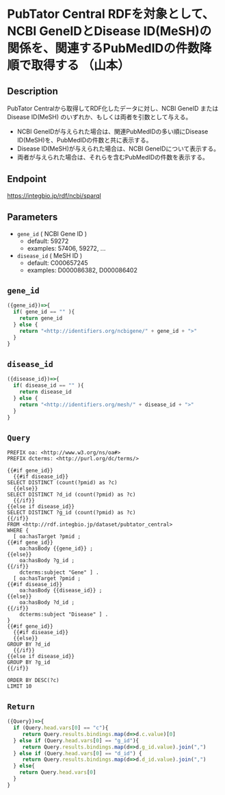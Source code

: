 # PubTator Central RDFを対象として、NCBI GeneIDとDisease ID(MeSH)の関係を、関連するPubMedIDの件数降順で取得する （山本）

## Description
PubTator Centralから取得してRDF化したデータに対し、NCBI GeneID または Disease ID(MeSH) のいずれか、もしくは両者を引数として与える。
* NCBI GeneIDが与えられた場合は、関連PubMedIDの多い順にDisease ID(MeSH)を、PubMedIDの件数と共に表示する。
* Disease ID(MeSH)が与えられた場合は、NCBI GeneIDについて表示する。
* 両者が与えられた場合は、それらを含むPubMedIDの件数を表示する。

## Endpoint

https://integbio.jp/rdf/ncbi/sparql

## Parameters

* `gene_id` ( NCBI Gene ID )
  * default: 59272
  * examples: 57406, 59272, ...
* `disease_id` ( MeSH ID )
  * default: C000657245
  * examples: D000086382, D000086402

## `gene_id`
```javascript
({gene_id})=>{
  if( gene_id == "" ){
    return gene_id
  } else {
    return "<http://identifiers.org/ncbigene/" + gene_id + ">"
  }
}
```

## `disease_id`
```javascript
({disease_id})=>{
  if( disease_id == "" ){
    return disease_id
  } else {
    return "<http://identifiers.org/mesh/" + disease_id + ">"
  }
}
```

## `Query`

```sparql
PREFIX oa: <http://www.w3.org/ns/oa#>
PREFIX dcterms: <http://purl.org/dc/terms/>

{{#if gene_id}}
  {{#if disease_id}}
SELECT DISTINCT (count(?pmid) as ?c)
  {{else}}
SELECT DISTINCT ?d_id (count(?pmid) as ?c)
  {{/if}}
{{else if disease_id}}
SELECT DISTINCT ?g_id (count(?pmid) as ?c)
{{/if}}
FROM <http://rdf.integbio.jp/dataset/pubtator_central>
WHERE {
  [ oa:hasTarget ?pmid ;
{{#if gene_id}}
    oa:hasBody {{gene_id}} ;
{{else}}
    oa:hasBody ?g_id ;
{{/if}}
    dcterms:subject "Gene" ] .
  [ oa:hasTarget ?pmid ;
{{#if disease_id}}
    oa:hasBody {{disease_id}} ;
{{else}}
    oa:hasBody ?d_id ;
{{/if}}
    dcterms:subject "Disease" ] .
}
{{#if gene_id}}
  {{#if disease_id}}
  {{else}}
GROUP BY ?d_id
  {{/if}}
{{else if disease_id}}
GROUP BY ?g_id
{{/if}}

ORDER BY DESC(?c)
LIMIT 10
```

## `Return`

```javascript
({Query})=>{
  if (Query.head.vars[0] == "c"){
     return Query.results.bindings.map(d=>d.c.value)[0]
  } else if (Query.head.vars[0] == "g_id"){
     return Query.results.bindings.map(d=>d.g_id.value).join(",")
  } else if (Query.head.vars[0] == "d_id") {
     return Query.results.bindings.map(d=>d.d_id.value).join(",")
  } else{
    return Query.head.vars[0]
  }
}